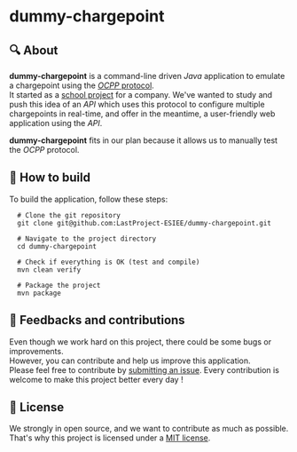 # dummy-chargepoint

## 🔍 About

**dummy-chargepoint** is a command-line driven *Java* application to emulate a chargepoint using the 
[*OCPP* protocol](https://openchargealliance.org/).  
It started as a [school project](https://esipe.univ-gustave-eiffel.fr/formations/informatique-design-architecture-et-developpement-option-geomatique-logiciel-ou-reseau/last-project)
for a company. We've wanted to study and push this idea of an *API* which uses this protocol to configure multiple
chargepoints in real-time, and offer in the meantime, a user-friendly web application using the *API*.

**dummy-chargepoint** fits in our plan because it allows us to manually test the *OCPP* protocol.

## 📝 How to build

To build the application, follow these steps:

```shell
  # Clone the git repository
  git clone git@github.com:LastProject-ESIEE/dummy-chargepoint.git

  # Navigate to the project directory
  cd dummy-chargepoint
  
  # Check if everything is OK (test and compile)
  mvn clean verify
  
  # Package the project
  mvn package
```

## 🤝 Feedbacks and contributions

Even though we work hard on this project, there could be some bugs or improvements.  
However, you can contribute and help us improve this application.  
Please feel free to contribute by [submitting an issue](https://github.com/LastProject-ESIEE/dummy-chargepoint/issues).
Every contribution is welcome to make this project better every day !

## 📜 License

We strongly in open source, and we want to contribute as much as possible. That's why this project is licensed under a
[MIT license](LICENSE).



